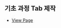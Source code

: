 ## 기초 과정 Tab 제작
- <a href="https://mook9288.github.io/vanillaJS/src/accordion/intermediate">View Page</a>